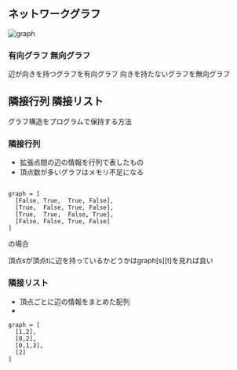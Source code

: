 ## ネットワークグラフ

![graph](https://user-images.githubusercontent.com/55664594/112824146-2219b800-90c5-11eb-908f-ec2cdc2f0132.png)


### 有向グラフ 無向グラフ
辺が向きを持つグラフを有向グラフ
向きを持たないグラフを無向グラフ


## 隣接行列 隣接リスト
グラフ構造をプログラムで保持する方法

### 隣接行列
 - 拡張点間の辺の情報を行列で表したもの
 - 頂点数が多いグラフはメモリ不足になる


```

graph = [
  [False, True,  True, False],
  [True,  False, True, False],
  [True,  True,  False, True],
  [False, False, True, False]
]
```

の場合

頂点sが頂点tに辺を持っているかどうかはgraph[s][t]を見れば良い


### 隣接リスト
- 頂点ごとに辺の情報をまとめた配列
- 

```
graph = [
  [1,2],
  [0,2],
  [0,1,3],
  [2]
]
```




